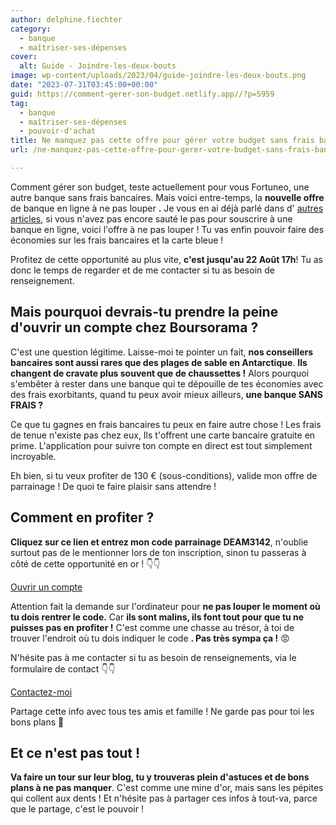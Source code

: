 ```yaml
---
author: delphine.fiechter
category:
  - banque
  - maîtriser-ses-dépenses
cover:
  alt: Guide - Joindre-les-deux-bouts
image: wp-content/uploads/2023/04/guide-joindre-les-deux-bouts.png
date: "2023-07-31T03:45:00+00:00"
guid: https://comment-gerer-son-budget.netlify.app//?p=5959
tag:
  - banque
  - maîtriser-ses-dépenses
  - pouvoir-d'achat
title: Ne manquez pas cette offre pour gérer votre budget sans frais bancaire !
url: /ne-manquez-pas-cette-offre-pour-gerer-votre-budget-sans-frais-bancaire/

---
```

Comment gérer son budget, teste actuellement pour vous Fortuneo, une autre banque sans frais bancaires. Mais voici entre-temps, la **nouvelle offre** de banque en ligne à ne pas louper **.** Je vous en ai déjà parlé dans d' [autres articles](https://comment-gerer-son-budget.netlify.app//ne-rate-pas-cette-fois-ci-loffre-en-or-de-boursorama-loccasion-de-gagner-gros-avec-mon-parrainage/), si vous n'avez pas encore sauté le pas pour souscrire à une banque en ligne, voici l'offre à ne pas louper ! Tu vas enfin pouvoir faire des économies sur les frais bancaires et la carte bleue !

Profitez de cette opportunité au plus vite, **c'est jusqu'au 22 Août 17h**! Tu as donc le temps de regarder et de me contacter si tu as besoin de renseignement.

## Mais pourquoi devrais-tu prendre la peine d'ouvrir un compte chez Boursorama ?

C'est une question légitime. Laisse-moi te pointer un fait, **nos conseillers bancaires sont aussi rares que des plages de sable en Antarctique**. **Ils changent de cravate plus souvent que de chaussettes !** Alors pourquoi s'embêter à rester dans une banque qui te dépouille de tes économies avec des frais exorbitants, quand tu peux avoir mieux ailleurs, **une banque SANS FRAIS ?**

Ce que tu gagnes en frais bancaires tu peux en faire autre chose ! Les frais de tenue n'existe pas chez eux, Ils t'offrent une carte bancaire gratuite en prime. L'application pour suivre ton compte en direct est tout simplement incroyable.

Eh bien, si tu veux profiter de 130 € (sous-conditions), valide mon offre de parrainage ! De quoi te faire plaisir sans attendre !

## Comment en profiter ?

**Cliquez sur ce lien et entrez mon code parrainage DEAM3142**, n'oublie surtout pas de le mentionner lors de ton inscription, sinon tu passeras à côté de cette opportunité en or ! 👇👇

[Ouvrir un compte](https://www.boursorama-banque.com/bon-plan/parrainage-boursorama-banque)

Attention fait la demande sur l'ordinateur pour **ne pas louper le moment où tu dois rentrer le code.** Car **ils sont malins, ils font tout pour que tu ne puisses pas en profiter !** C'est comme une chasse au trésor, à toi de trouver l'endroit où tu dois indiquer le code **. Pas très sympa ça !** 😡

N'hésite pas à me contacter si tu as besoin de renseignements, via le formulaire de contact 👇👇

[Contactez-moi](https://comment-gerer-son-budget.netlify.app//contactez-moi/)

Partage cette info avec tous tes amis et famille ! Ne garde pas pour toi les bons plans 🎁

## Et ce n'est pas tout !

**Va faire un tour sur leur blog, tu y trouveras plein d'astuces et de bons plans à ne pas manquer**. C'est comme une mine d'or, mais sans les pépites qui collent aux dents ! Et n'hésite pas à partager ces infos à tout-va, parce que le partage, c'est le pouvoir !
